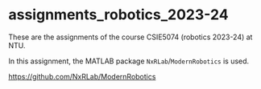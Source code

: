 # assignments_robotics_2023-24
These are the assignments of the course CSIE5074 (robotics 2023-24) at NTU.

In this assignment, the MATLAB package ``NxRLab``/``ModernRobotics`` is used. 

https://github.com/NxRLab/ModernRobotics
